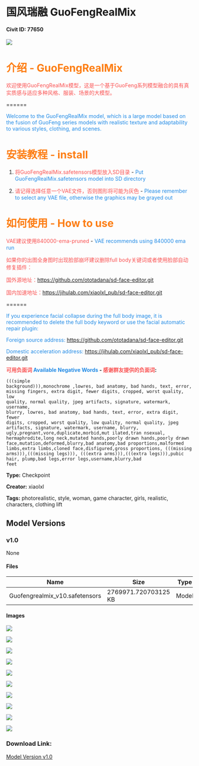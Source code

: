 # 国风瑞融 GuoFengRealMix

#### Civit ID: 77650

<img src="https://image.civitai.com/xG1nkqKTMzGDvpLrqFT7WA/375dda0f-940e-47f3-9675-807725e7b5f4/width=525/375dda0f-940e-47f3-9675-807725e7b5f4.jpeg" /><h1 id="guofengrealmix"><strong><span style="color:rgb(253, 126, 20)">介绍 - GuoFengRealMix</span></strong></h1><p><span style="color:rgb(250, 82, 82)">欢迎使用GuoFengRealMix模型，这是一个基于GuoFeng系列模型融合的具有真实质感与适应多种风格、服装、场景的大模型。</span></p><p>======</p><p><span style="color:rgb(34, 139, 230)">Welcome to the GuoFengRealMix model, which is a large model based on the fusion of GuoFeng series models with realistic texture and adaptability to various styles, clothing, and scenes.</span></p><h1 id="install"><span style="color:rgb(253, 126, 20)">安装教程 - install</span></h1><ol><li><p><span style="color:rgb(250, 82, 82)">将GuoFengRealMix.safetensors模型放入SD目录</span> - <span style="color:rgb(34, 139, 230)">Put GuoFengRealMix.safetensors model into SD directory</span></p></li><li><p><span style="color:rgb(250, 82, 82)">请记得选择任意一个VAE文件，否则图形将可能为灰色</span> - <span style="color:rgb(34, 139, 230)">Please remember to select any VAE file, otherwise the graphics may be grayed out</span></p></li></ol><h1 id="how-to-use"><span style="color:rgb(253, 126, 20)">如何使用 - How to use</span></h1><p><span style="color:rgb(250, 82, 82)">VAE建议使用840000-ema-pruned</span> - <span style="color:rgb(34, 139, 230)">VAE recommends using 840000 ema run</span></p><p><span style="color:rgb(250, 82, 82)">如果你的出图全身图时出现脸部崩坏建议删除full body关键词或者使用脸部自动修复插件：</span></p><p><span style="color:rgb(250, 82, 82)">国外源地址：</span><a target="_blank" rel="ugc" href="https://github.com/ototadana/sd-face-editor.git">https://github.com/ototadana/sd-face-editor.git</a></p><p><span style="color:rgb(250, 82, 82)">国内加速地址：</span><a target="_blank" rel="ugc" href="https://jihulab.com/xiaolxl_pub/sd-face-editor.git">https://jihulab.com/xiaolxl_pub/sd-face-editor.git</a></p><p>======</p><p><span style="color:rgb(34, 139, 230)">If you experience facial collapse during the full body image, it is recommended to delete the full body keyword or use the facial automatic repair plugin:</span></p><p><span style="color:rgb(34, 139, 230)">Foreign source address:</span><span style="color:rgb(76, 110, 245)"> </span><a target="_blank" rel="ugc" href="https://github.com/ototadana/sd-face-editor.git">https://github.com/ototadana/sd-face-editor.git</a></p><p><span style="color:rgb(34, 139, 230)">Domestic acceleration address: </span><a target="_blank" rel="ugc" href="https://jihulab.com/xiaolxl_pub/sd-face-editor.git">https://jihulab.com/xiaolxl_pub/sd-face-editor.git</a></p><p><strong><span style="color:rgb(250, 82, 82)">可用负面词</span> <span style="color:rgb(34, 139, 230)">Available Negative Words</span> - <span style="color:rgb(250, 82, 82)">感谢群友提供的负面词</span>:</strong></p><pre><code>(((simple background))),monochrome ,lowres, bad anatomy, bad hands, text, error, missing fingers, extra digit, fewer digits, cropped, worst quality, low quality, normal quality, jpeg artifacts, signature, watermark, username, blurry, lowres, bad anatomy, bad hands, text, error, extra digit, fewer digits, cropped, worst quality, low quality, normal quality, jpeg artifacts, signature, watermark, username, blurry, ugly,pregnant,vore,duplicate,morbid,mut ilated,tran nsexual, hermaphrodite,long neck,mutated hands,poorly drawn hands,poorly drawn face,mutation,deformed,blurry,bad anatomy,bad proportions,malformed limbs,extra limbs,cloned face,disfigured,gross proportions, (((missing arms))),(((missing legs))), (((extra arms))),(((extra legs))),pubic hair, plump,bad legs,error legs,username,blurry,bad feet</code></pre>

**Type:** Checkpoint

**Creator:** xiaolxl

**Tags:** photorealistic, style, woman, game character, girls, realistic, characters, clothing lift

## Model Versions

### v1.0

None

#### Files

| Name | Size | Type | Format | Download Url | AutoV1 | AutoV2 | SHA256 | CRC32 | BLAKE3 |
| --- | --- | --- | --- | --- | --- | --- | --- | --- | --- |
| Guofengrealmix_v10.safetensors | 2769971.720703125 KB | Model | SafeTensor | https://civitai.com/api/download/models/82410 | 2E4435E2 | 09D59890F2 | 09D59890F2A98BC0669226192BFCAEFC2C71B8803323B9EC06082CDB6114874D | 2E44A91A | 501EFB78FAF94B0E465C2C049B6232BB47ED6584075340C4EB2418EED33EB866 |

#### Images

<p><img src="https://image.civitai.com/xG1nkqKTMzGDvpLrqFT7WA/80f08b19-8226-4589-a0a9-bc82daacadb9/width=450/927120.jpeg" /></p>

<p><img src="https://image.civitai.com/xG1nkqKTMzGDvpLrqFT7WA/e36d24d7-f7c3-42f3-811b-fbc881d21448/width=450/928302.jpeg" /></p>

<p><img src="https://image.civitai.com/xG1nkqKTMzGDvpLrqFT7WA/23172835-2aa9-439a-9a8d-9f41622fd4d6/width=450/928238.jpeg" /></p>

<p><img src="https://image.civitai.com/xG1nkqKTMzGDvpLrqFT7WA/b1ce684e-13f8-4050-9f8d-613c364ecbe6/width=450/928239.jpeg" /></p>

<p><img src="https://image.civitai.com/xG1nkqKTMzGDvpLrqFT7WA/d0947b7c-485a-4569-b369-f8c4c8e4fa2a/width=450/928252.jpeg" /></p>

<p><img src="https://image.civitai.com/xG1nkqKTMzGDvpLrqFT7WA/ea994e46-0b1f-4695-9738-f3c1b66a013b/width=450/928254.jpeg" /></p>

<p><img src="https://image.civitai.com/xG1nkqKTMzGDvpLrqFT7WA/339e1841-a827-48b6-8791-974c9f843b61/width=450/928241.jpeg" /></p>

<p><img src="https://image.civitai.com/xG1nkqKTMzGDvpLrqFT7WA/9a53dd2f-3713-4839-a0e2-3a204d5a4807/width=450/928240.jpeg" /></p>

<p><img src="https://image.civitai.com/xG1nkqKTMzGDvpLrqFT7WA/baa8aad4-f54f-4730-b477-405a0967cd2a/width=450/928243.jpeg" /></p>

<p><img src="https://image.civitai.com/xG1nkqKTMzGDvpLrqFT7WA/b02a541b-45c8-40fe-b65b-99c84525bace/width=450/928242.jpeg" /></p>

### Download Link:

[Model Version v1.0](https://civitai.com/api/download/models/82410)

